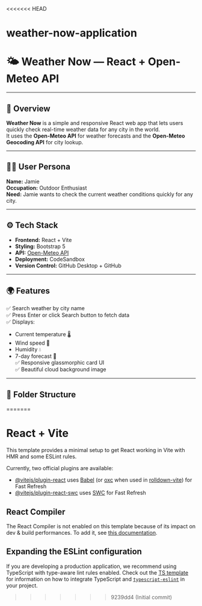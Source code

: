<<<<<<< HEAD
# weather-now-application
# 🌤️ Weather Now — React + Open-Meteo API


---

## 🧠 Overview
**Weather Now** is a simple and responsive React web app that lets users quickly check real-time weather data for any city in the world.  
It uses the **Open-Meteo API** for weather forecasts and the **Open-Meteo Geocoding API** for city lookup.

---

## 🧍‍♂️ User Persona
**Name:** Jamie  
**Occupation:** Outdoor Enthusiast  
**Need:** Jamie wants to check the current weather conditions quickly for any city.

---

## ⚙️ Tech Stack
- **Frontend:** React + Vite  
- **Styling:** Bootstrap 5  
- **API:** [Open-Meteo API](https://open-meteo.com/en/docs)  
- **Deployment:** CodeSandbox  
- **Version Control:** GitHub Desktop + GitHub  

---

## 🌍 Features
✅ Search weather by city name  
✅ Press Enter or click Search button to fetch data  
✅ Displays:
- Current temperature 🌡️  
- Wind speed 💨  
- Humidity 💧  
- 7-day forecast 📅  
✅ Responsive glassmorphic card UI  
✅ Beautiful cloud background image  

---

## 🧩 Folder Structure
=======
# React + Vite

This template provides a minimal setup to get React working in Vite with HMR and some ESLint rules.

Currently, two official plugins are available:

- [@vitejs/plugin-react](https://github.com/vitejs/vite-plugin-react/blob/main/packages/plugin-react) uses [Babel](https://babeljs.io/) (or [oxc](https://oxc.rs) when used in [rolldown-vite](https://vite.dev/guide/rolldown)) for Fast Refresh
- [@vitejs/plugin-react-swc](https://github.com/vitejs/vite-plugin-react/blob/main/packages/plugin-react-swc) uses [SWC](https://swc.rs/) for Fast Refresh

## React Compiler

The React Compiler is not enabled on this template because of its impact on dev & build performances. To add it, see [this documentation](https://react.dev/learn/react-compiler/installation).

## Expanding the ESLint configuration

If you are developing a production application, we recommend using TypeScript with type-aware lint rules enabled. Check out the [TS template](https://github.com/vitejs/vite/tree/main/packages/create-vite/template-react-ts) for information on how to integrate TypeScript and [`typescript-eslint`](https://typescript-eslint.io) in your project.
>>>>>>> 9239dd4 (Initial commit)
